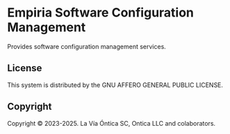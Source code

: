﻿# Empiria Software Configuration Management

Provides software configuration management services.

## License

This system is distributed by the GNU AFFERO GENERAL PUBLIC LICENSE.

## Copyright

Copyright © 2023-2025. La Vía Óntica SC, Ontica LLC and colaborators.
